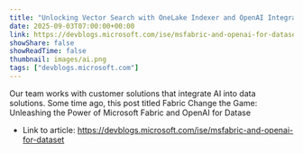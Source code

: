 ```yaml
---
title: "Unlocking Vector Search with OneLake Indexer and OpenAI Integration in Microsoft Fabric"
date: 2025-09-03T07:00:00+00:00
link: https://devblogs.microsoft.com/ise/msfabric-and-openai-for-dataset
showShare: false
showReadTime: false
thumbnail: images/ai.png
tags: ["devblogs.microsoft.com"]
---
```

Our team works with customer solutions that integrate AI into data solutions. Some time ago, this post titled Fabric Change the Game: Unleashing the Power of Microsoft Fabric and OpenAI for Datase

- Link to article: https://devblogs.microsoft.com/ise/msfabric-and-openai-for-dataset